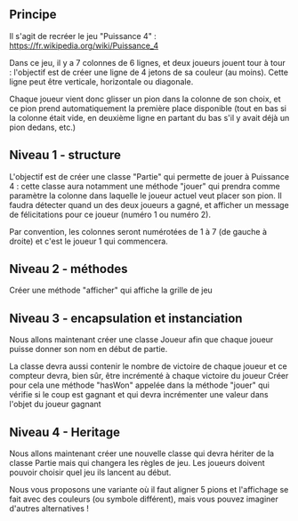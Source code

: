 ## Principe

Il s'agit de recréer le jeu "Puissance 4" : https://fr.wikipedia.org/wiki/Puissance_4

Dans ce jeu, il y a 7 colonnes de 6 lignes, et deux joueurs jouent tour à tour : l'objectif est de créer une ligne de 4 jetons de sa couleur (au moins). Cette ligne peut être verticale, horizontale ou diagonale.

Chaque joueur vient donc glisser un pion dans la colonne de son choix, et ce pion prend automatiquement la première place disponible (tout en bas si la colonne était vide, en deuxième ligne en partant du bas s'il y avait déjà un pion dedans, etc.)

## Niveau 1 - structure

L'objectif est de créer une classe "Partie" qui permette de jouer à Puissance 4 : cette classe aura notamment une méthode "jouer" qui prendra comme paramètre la colonne dans laquelle le joueur actuel veut placer son pion. Il faudra détecter quand un des deux joueurs a gagné, et afficher un message de félicitations pour ce joueur (numéro 1 ou numéro 2).

Par convention, les colonnes seront numérotées de 1 à 7 (de gauche à droite) et c'est le joueur 1 qui commencera.

## Niveau 2 - méthodes

Créer une méthode "afficher" qui affiche la grille de jeu

## Niveau 3 - encapsulation et instanciation

Nous allons maintenant créer une classe Joueur afin que chaque joueur puisse donner son nom en début de partie.

La classe devra aussi contenir le nombre de victoire de chaque joueur et ce compteur devra, bien sûr, être incrémenté à chaque victoire du joueur
Créer pour cela une méthode "hasWon" appelée dans la méthode "jouer" qui vérifie si le coup est gagnant et qui devra incrémenter une valeur dans l'objet du joueur gagnant

## Niveau 4 - Heritage

Nous allons maintenant créer une nouvelle classe qui devra hériter de la classe Partie mais qui changera les règles de jeu.
Les joueurs doivent pouvoir choisir quel jeu ils lancent au début.

Nous vous proposons une variante où il faut aligner 5 pions et l'affichage se fait avec des couleurs (ou symbole différent), mais vous pouvez imaginer d'autres alternatives !